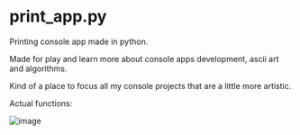 # print_app.py
Printing console app made in python.

Made for play and learn more about console apps development, ascii art and algorithms.

Kind of a place to focus all my console projects that are a little more artistic.

Actual functions:

![image](https://github.com/user-attachments/assets/165bac57-e334-41ad-b619-bb422276d632)

